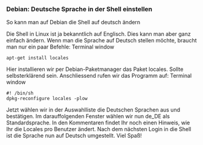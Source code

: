 ### Debian: Deutsche Sprache in der Shell einstellen


So kann man auf Debian die Shell auf deutsch ändern

Die Shell in Linux ist ja bekanntlich auf Englisch. Dies kann man aber ganz einfach ändern. Wenn man die Sprache auf Deutsch stellen möchte, braucht man nur ein paar Befehle:
Terminal window

```
apt-get install locales
```
Hier installieren wir per Debian-Paketmanager das Paket locales. Sollte selbsterklärend sein. Anschliessend rufen wir das Programm auf:
Terminal window

```
#! /bin/sh
dpkg-reconfigure locales -plow
```

Jetzt wählen wir in der Auswahlliste die Deutschen Sprachen aus und bestätigen. Im darauffolgenden Fenster wählen wir nun de_DE als Standardsprache. In den Kommentaren findet Ihr noch einen Hinweis, wie Ihr die Locales pro Benutzer ändert. Nach dem nächsten Login in die Shell ist die Sprache nun auf Deutsch umgestellt. Viel Spaß!
